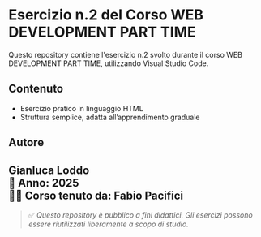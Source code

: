 # Esercizio n.2 del Corso WEB DEVELOPMENT PART TIME

Questo repository contiene l'esercizio n.2 svolto durante il corso WEB DEVELOPMENT PART TIME, utilizzando Visual Studio Code.

## Contenuto

- Esercizio pratico in linguaggio HTML
- Struttura semplice, adatta all’apprendimento graduale

## Autore

Gianluca Loddo  
📅 Anno: 2025  
👨‍💻 Corso tenuto da: Fabio Pacifici
---

> ✅ *Questo repository è pubblico a fini didattici. Gli esercizi possono essere riutilizzati liberamente a scopo di studio.*

